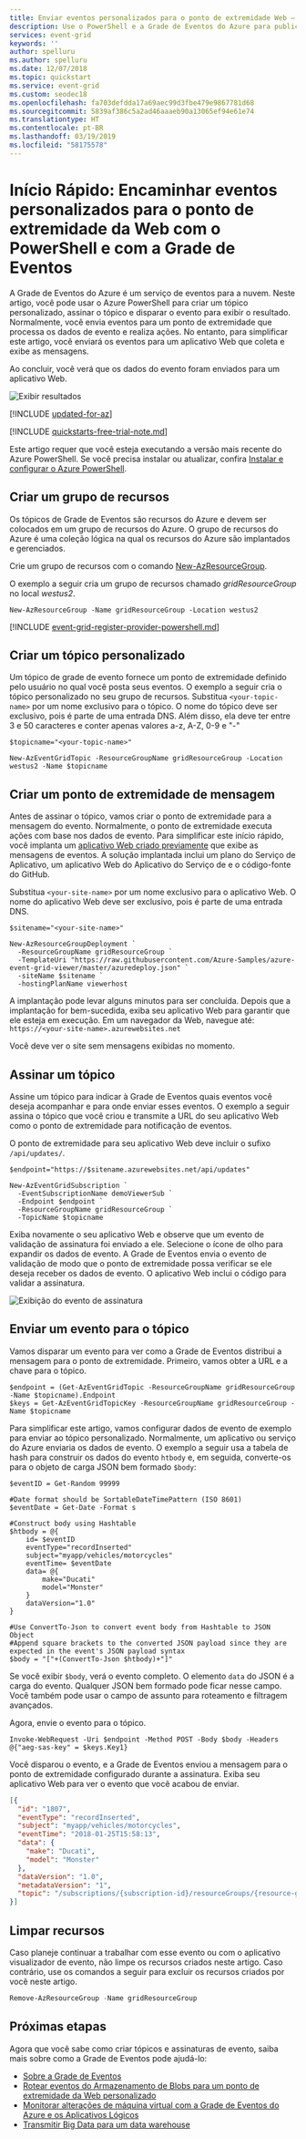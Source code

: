 ```yaml
---
title: Enviar eventos personalizados para o ponto de extremidade Web – Grade de Eventos, PowerShell
description: Use o PowerShell e a Grade de Eventos do Azure para publicar um tópico personalizado e assinar eventos para esse tópico. Os eventos são tratados por um aplicativo Web.
services: event-grid
keywords: ''
author: spelluru
ms.author: spelluru
ms.date: 12/07/2018
ms.topic: quickstart
ms.service: event-grid
ms.custom: seodec18
ms.openlocfilehash: fa703defdda17a69aec99d3fbe479e9867781d68
ms.sourcegitcommit: 5839af386c5a2ad46aaaeb90a13065ef94e61e74
ms.translationtype: HT
ms.contentlocale: pt-BR
ms.lasthandoff: 03/19/2019
ms.locfileid: "58175578"
---
```

# <a name="quickstart-route-custom-events-to-web-endpoint-with-powershell-and-event-grid"></a>Início Rápido: Encaminhar eventos personalizados para o ponto de extremidade da Web com o PowerShell e com a Grade de Eventos

A Grade de Eventos do Azure é um serviço de eventos para a nuvem. Neste artigo, você pode usar o Azure PowerShell para criar um tópico personalizado, assinar o tópico e disparar o evento para exibir o resultado. Normalmente, você envia eventos para um ponto de extremidade que processa os dados de evento e realiza ações. No entanto, para simplificar este artigo, você enviará os eventos para um aplicativo Web que coleta e exibe as mensagens.

Ao concluir, você verá que os dados do evento foram enviados para um aplicativo Web.

![Exibir resultados](./media/custom-event-quickstart-powershell/view-result.png)

[!INCLUDE [updated-for-az](../../includes/updated-for-az.md)]

[!INCLUDE [quickstarts-free-trial-note.md](../../includes/quickstarts-free-trial-note.md)]

Este artigo requer que você esteja executando a versão mais recente do Azure PowerShell. Se você precisa instalar ou atualizar, confira [Instalar e configurar o Azure PowerShell](/powershell/azure/install-Az-ps).

## <a name="create-a-resource-group"></a>Criar um grupo de recursos

Os tópicos de Grade de Eventos são recursos do Azure e devem ser colocados em um grupo de recursos do Azure. O grupo de recursos do Azure é uma coleção lógica na qual os recursos do Azure são implantados e gerenciados.

Crie um grupo de recursos com o comando [New-AzResourceGroup](/powershell/module/az.resources/new-azresourcegroup).

O exemplo a seguir cria um grupo de recursos chamado *gridResourceGroup* no local *westus2*.

```powershell-interactive
New-AzResourceGroup -Name gridResourceGroup -Location westus2
```

[!INCLUDE [event-grid-register-provider-powershell.md](../../includes/event-grid-register-provider-powershell.md)]

## <a name="create-a-custom-topic"></a>Criar um tópico personalizado

Um tópico de grade de evento fornece um ponto de extremidade definido pelo usuário no qual você posta seus eventos. O exemplo a seguir cria o tópico personalizado no seu grupo de recursos. Substitua `<your-topic-name>` por um nome exclusivo para o tópico. O nome do tópico deve ser exclusivo, pois é parte de uma entrada DNS. Além disso, ela deve ter entre 3 e 50 caracteres e conter apenas valores a-z, A-Z, 0-9 e "-"

```powershell-interactive
$topicname="<your-topic-name>"

New-AzEventGridTopic -ResourceGroupName gridResourceGroup -Location westus2 -Name $topicname
```

## <a name="create-a-message-endpoint"></a>Criar um ponto de extremidade de mensagem

Antes de assinar o tópico, vamos criar o ponto de extremidade para a mensagem do evento. Normalmente, o ponto de extremidade executa ações com base nos dados de evento. Para simplificar este início rápido, você implanta um [aplicativo Web criado previamente](https://github.com/Azure-Samples/azure-event-grid-viewer) que exibe as mensagens de eventos. A solução implantada inclui um plano do Serviço de Aplicativo, um aplicativo Web do Aplicativo do Serviço de e o código-fonte do GitHub.

Substitua `<your-site-name>` por um nome exclusivo para o aplicativo Web. O nome do aplicativo Web deve ser exclusivo, pois é parte de uma entrada DNS.

```powershell-interactive
$sitename="<your-site-name>"

New-AzResourceGroupDeployment `
  -ResourceGroupName gridResourceGroup `
  -TemplateUri "https://raw.githubusercontent.com/Azure-Samples/azure-event-grid-viewer/master/azuredeploy.json" `
  -siteName $sitename `
  -hostingPlanName viewerhost
```

A implantação pode levar alguns minutos para ser concluída. Depois que a implantação for bem-sucedida, exiba seu aplicativo Web para garantir que ele esteja em execução. Em um navegador da Web, navegue até: `https://<your-site-name>.azurewebsites.net`

Você deve ver o site sem mensagens exibidas no momento.

## <a name="subscribe-to-a-topic"></a>Assinar um tópico

Assine um tópico para indicar à Grade de Eventos quais eventos você deseja acompanhar e para onde enviar esses eventos. O exemplo a seguir assina o tópico que você criou e transmite a URL do seu aplicativo Web como o ponto de extremidade para notificação de eventos.

O ponto de extremidade para seu aplicativo Web deve incluir o sufixo `/api/updates/`.

```powershell-interactive
$endpoint="https://$sitename.azurewebsites.net/api/updates"

New-AzEventGridSubscription `
  -EventSubscriptionName demoViewerSub `
  -Endpoint $endpoint `
  -ResourceGroupName gridResourceGroup `
  -TopicName $topicname
```

Exiba novamente o seu aplicativo Web e observe que um evento de validação de assinatura foi enviado a ele. Selecione o ícone de olho para expandir os dados de evento. A Grade de Eventos envia o evento de validação de modo que o ponto de extremidade possa verificar se ele deseja receber os dados de evento. O aplicativo Web inclui o código para validar a assinatura.

![Exibição do evento de assinatura](./media/custom-event-quickstart-powershell/view-subscription-event.png)

## <a name="send-an-event-to-your-topic"></a>Enviar um evento para o tópico

Vamos disparar um evento para ver como a Grade de Eventos distribui a mensagem para o ponto de extremidade. Primeiro, vamos obter a URL e a chave para o tópico.

```powershell-interactive
$endpoint = (Get-AzEventGridTopic -ResourceGroupName gridResourceGroup -Name $topicname).Endpoint
$keys = Get-AzEventGridTopicKey -ResourceGroupName gridResourceGroup -Name $topicname
```

Para simplificar este artigo, vamos configurar dados de evento de exemplo para enviar ao tópico personalizado. Normalmente, um aplicativo ou serviço do Azure enviaria os dados de evento. O exemplo a seguir usa a tabela de hash para construir os dados do evento `htbody` e, em seguida, converte-os para o objeto de carga JSON bem formado `$body`:

```powershell-interactive
$eventID = Get-Random 99999

#Date format should be SortableDateTimePattern (ISO 8601)
$eventDate = Get-Date -Format s

#Construct body using Hashtable
$htbody = @{
    id= $eventID
    eventType="recordInserted"
    subject="myapp/vehicles/motorcycles"
    eventTime= $eventDate   
    data= @{
        make="Ducati"
        model="Monster"
    }
    dataVersion="1.0"
}

#Use ConvertTo-Json to convert event body from Hashtable to JSON Object
#Append square brackets to the converted JSON payload since they are expected in the event's JSON payload syntax
$body = "["+(ConvertTo-Json $htbody)+"]"
```

Se você exibir `$body`, verá o evento completo. O elemento `data` do JSON é a carga do evento. Qualquer JSON bem formado pode ficar nesse campo. Você também pode usar o campo de assunto para roteamento e filtragem avançados.

Agora, envie o evento para o tópico.

```powershell-interactive
Invoke-WebRequest -Uri $endpoint -Method POST -Body $body -Headers @{"aeg-sas-key" = $keys.Key1}
```

Você disparou o evento, e a Grade de Eventos enviou a mensagem para o ponto de extremidade configurado durante a assinatura. Exiba seu aplicativo Web para ver o evento que você acabou de enviar.

```json
[{
  "id": "1807",
  "eventType": "recordInserted",
  "subject": "myapp/vehicles/motorcycles",
  "eventTime": "2018-01-25T15:58:13",
  "data": {
    "make": "Ducati",
    "model": "Monster"
  },
  "dataVersion": "1.0",
  "metadataVersion": "1",
  "topic": "/subscriptions/{subscription-id}/resourceGroups/{resource-group}/providers/Microsoft.EventGrid/topics/{topic}"
}]
```

## <a name="clean-up-resources"></a>Limpar recursos

Caso planeje continuar a trabalhar com esse evento ou com o aplicativo visualizador de evento, não limpe os recursos criados neste artigo. Caso contrário, use os comandos a seguir para excluir os recursos criados por você neste artigo.

```powershell
Remove-AzResourceGroup -Name gridResourceGroup
```

## <a name="next-steps"></a>Próximas etapas

Agora que você sabe como criar tópicos e assinaturas de evento, saiba mais sobre como a Grade de Eventos pode ajudá-lo:

- [Sobre a Grade de Eventos](overview.md)
- [Rotear eventos do Armazenamento de Blobs para um ponto de extremidade da Web personalizado](../storage/blobs/storage-blob-event-quickstart.md?toc=%2fazure%2fevent-grid%2ftoc.json)
- [Monitorar alterações de máquina virtual com a Grade de Eventos do Azure e os Aplicativos Lógicos](monitor-virtual-machine-changes-event-grid-logic-app.md)
- [Transmitir Big Data para um data warehouse](event-grid-event-hubs-integration.md)
